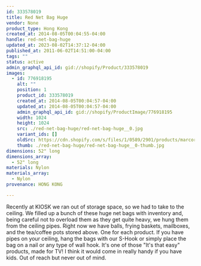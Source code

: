 ```yaml
---
id: 333578019
title: Red Net Bag Huge
vendor: None
product_type: Hong Kong
created_at: 2014-08-05T00:04:55-04:00
handle: red-net-bag-huge
updated_at: 2023-08-02T14:37:12-04:00
published_at: 2011-06-02T14:51:00-04:00
tags: ""
status: active
admin_graphql_api_id: gid://shopify/Product/333578019
images:
  - id: 776918195
    alt: ""
    position: 1
    product_id: 333578019
    created_at: 2014-08-05T00:04:57-04:00
    updated_at: 2014-08-05T00:04:57-04:00
    admin_graphql_api_id: gid://shopify/ProductImage/776918195
    width: 1024
    height: 1024
    src: ./red-net-bag-huge/red-net-bag-huge__0.jpg
    variant_ids: []
    oldSrc: https://cdn.shopify.com/s/files/1/0589/2901/products/marcoredbag.jpeg?v=1407211497
    thumb: ./red-net-bag-huge/red-net-bag-huge__0-thumb.jpg
dimensions: 52" long
dimensions_array:
  - 52" long
materials: Nylon
materials_array:
  - Nylon
provenance: HONG KONG

---
```


Recently at KIOSK we ran out of storage space, so we had to take to the ceiling. We filled up a bunch of these huge net bags with inventory and, being careful not to overload them as they get quite heavy, we hung them from the ceiling pipes. Right now we have balls, frying baskets, mailboxes, and the tea/coffee pots stored above. One for each product. If you have pipes on your ceiling, hang the bags with our S-Hook or simply place the bag on a nail or any type of wall hook. It's one of those "It's that easy" products, made for TV! I think it would come in really handy if you have kids. Out of reach but never out of mind.